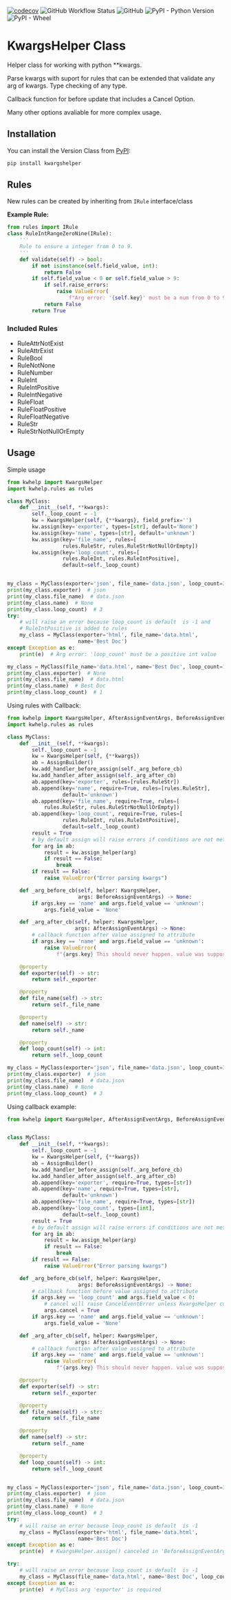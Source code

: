 [![codecov](https://codecov.io/gh/Amourspirit/python-kwargshelper/branch/master/graph/badge.svg?token=mJ2HdGwSGy)](https://codecov.io/gh/Amourspirit/python-kwargshelper) ![GitHub Workflow Status](https://img.shields.io/github/workflow/status/Amourspirit/python-kwargshelper/CodeCov) ![GitHub](https://img.shields.io/github/license/Amourspirit/python-kwargshelper) ![PyPI - Python Version](https://img.shields.io/pypi/pyversions/kwargshelper) ![PyPI - Wheel](https://img.shields.io/pypi/wheel/kwargshelper)

# KwargsHelper Class

Helper class for working with python **kwargs.

Parse kwargs with suport for rules that can be extended that validate any arg of kwargs.
Type checking of any type.

Callback function for before update that includes a Cancel Option.

Many other options avaliable for more complex usage.

## Installation

You can install the Version Class from [PyPI](https://pypi.org/project/kwargshelper/):

```python
pip install kwargshelper
```

## Rules

New rules can be created by inheriting from `IRule` interface/class

**Example Rule:**

```python
from rules import IRule
class RuleIntRangeZeroNine(IRule):
    '''
    Rule to ensure a integer from 0 to 9.
    '''
    def validate(self) -> bool:
        if not isinstance(self.field_value, int):
            return False
        if self.field_value < 0 or self.field_value > 9:
            if self.raise_errors:
                raise ValueError(
                    f"Arg error: '{self.key}' must be a num from 0 to 9")
            return False
        return True
```

### Included Rules

* RuleAttrNotExist
* RuleAttrExist
* RuleBool
* RuleNotNone
* RuleNumber
* RuleInt
* RuleIntPositive
* RuleIntNegative
* RuleFloat
* RuleFloatPositive
* RuleFloatNegative
* RuleStr
* RuleStrNotNullOrEmpty

## Usage

Simple usage

```python
from kwhelp import KwargsHelper
import kwhelp.rules as rules

class MyClass:
    def __init__(self, **kwargs):
        self._loop_count = -1
        kw = KwargsHelper(self, {**kwargs}, field_prefix='')
        kw.assign(key='exporter', types=[str], default='None')
        kw.assign(key='name', types=[str], default='unknown')
        kw.assign(key='file_name', rules=[
                  rules.RuleStr, rules.RuleStrNotNullOrEmpty])
        kw.assign(key='loop_count', rules=[
                  rules.RuleInt, rules.RuleIntPositive],
                  default=self._loop_count)


my_class = MyClass(exporter='json', file_name='data.json', loop_count=3)
print(my_class.exporter)  # json
print(my_class.file_name)  # data.json
print(my_class.name)  # None
print(my_class.loop_count)  # 3
try:
    # will raise an error because loop_count is default  is -1 and
    # RuleIntPositive is added to rules
    my_class = MyClass(exporter='html', file_name='data.html',
                       name='Best Doc')
except Exception as e:
    print(e)  # Arg error: 'loop_count' must be a positive int value

my_class = MyClass(file_name='data.html', name='Best Doc', loop_count=1)
print(my_class.exporter)  # None
print(my_class.file_name)  # data.html
print(my_class.name)  # Best Doc
print(my_class.loop_count)  # 1
```

Using rules with Callback:

```python
from kwhelp import KwargsHelper, AfterAssignEventArgs, BeforeAssignEventArgs, AssignBuilder
import kwhelp.rules as rules

class MyClass:
    def __init__(self, **kwargs):
        self._loop_count = -1
        kw = KwargsHelper(self, {**kwargs})
        ab = AssignBuilder()
        kw.add_handler_before_assign(self._arg_before_cb)
        kw.add_handler_after_assign(self._arg_after_cb)
        ab.append(key='exporter', rules=[rules.RuleStr])
        ab.append(key='name', require=True, rules=[rules.RuleStr],
                  default='unknown')
        ab.append(key='file_name', require=True, rules=[
            rules.RuleStr, rules.RuleStrNotNullOrEmpty])
        ab.append(key='loop_count', require=True, rules=[
                  rules.RuleInt, rules.RuleIntPositive],
                  default=self._loop_count)
        result = True
        # by default assign will raise errors if conditions are not met.
        for arg in ab:
            result = kw.assign_helper(arg)
            if result == False:
                break
        if result == False:
            raise ValueError("Error parsing kwargs")

    def _arg_before_cb(self, helper: KwargsHelper,
                       args: BeforeAssignEventArgs) -> None:
        if args.key == 'name' and args.field_value == 'unknown':
            args.field_value = 'None'

    def _arg_after_cb(self, helper: KwargsHelper,
                      args: AfterAssignEventArgs) -> None:
        # callback function after value assigned to attribute
        if args.key == 'name' and args.field_value == 'unknown':
            raise ValueError(
                f"{args.key} This should never happen. value was suppose to be reassigned")

    @property
    def exporter(self) -> str:
        return self._exporter

    @property
    def file_name(self) -> str:
        return self._file_name

    @property
    def name(self) -> str:
        return self._name

    @property
    def loop_count(self) -> int:
        return self._loop_count

my_class = MyClass(exporter='json', file_name='data.json', loop_count=3)
print(my_class.exporter)  # json
print(my_class.file_name)  # data.json
print(my_class.name)  # None
print(my_class.loop_count)  # 3
```

Using callback example:

```python
from kwhelp import KwargsHelper, AfterAssignEventArgs, BeforeAssignEventArgs, AssignBuilder


class MyClass:
    def __init__(self, **kwargs):
        self._loop_count = -1
        kw = KwargsHelper(self, {**kwargs})
        ab = AssignBuilder()
        kw.add_handler_before_assign(self._arg_before_cb)
        kw.add_handler_after_assign(self._arg_after_cb)
        ab.append(key='exporter', require=True, types=[str])
        ab.append(key='name', require=True, types=[str],
                  default='unknown')
        ab.append(key='file_name', require=True, types=[str])
        ab.append(key='loop_count', types=[int],
                  default=self._loop_count)
        result = True
        # by default assign will raise errors if conditions are not met.
        for arg in ab:
            result = kw.assign_helper(arg)
            if result == False:
                break
        if result == False:
            raise ValueError("Error parsing kwargs")

    def _arg_before_cb(self, helper: KwargsHelper,
                       args: BeforeAssignEventArgs) -> None:
        # callback function before value assigned to attribute
        if args.key == 'loop_count' and args.field_value < 0:
            # cancel will raise CancelEventError unless KwargsHelper constructor has cancel_error=False
            args.cancel = True
        if args.key == 'name' and args.field_value == 'unknown':
            args.field_value = 'None'

    def _arg_after_cb(self, helper: KwargsHelper,
                      args: AfterAssignEventArgs) -> None:
        # callback function after value assigned to attribute
        if args.key == 'name' and args.field_value == 'unknown':
            raise ValueError(
                f"{args.key} This should never happen. value was suppose to be reassigned")

    @property
    def exporter(self) -> str:
        return self._exporter

    @property
    def file_name(self) -> str:
        return self._file_name

    @property
    def name(self) -> str:
        return self._name

    @property
    def loop_count(self) -> int:
        return self._loop_count


my_class = MyClass(exporter='json', file_name='data.json', loop_count=3)
print(my_class.exporter)  # json
print(my_class.file_name)  # data.json
print(my_class.name)  # None
print(my_class.loop_count)  # 3
try:
    # will raise an error because loop_count is default  is -1
    my_class = MyClass(exporter='html', file_name='data.html',
                       name='Best Doc')
except Exception as e:
    print(e)  # KwargsHelper.assign() canceled in 'BeforeAssignEventArgs'

try:
    # will raise an error because loop_count is default  is -1
    my_class = MyClass(file_name='data.html', name='Best Doc', loop_count=1)
except Exception as e:
    print(e)  # MyClass arg 'exporter' is required
```
